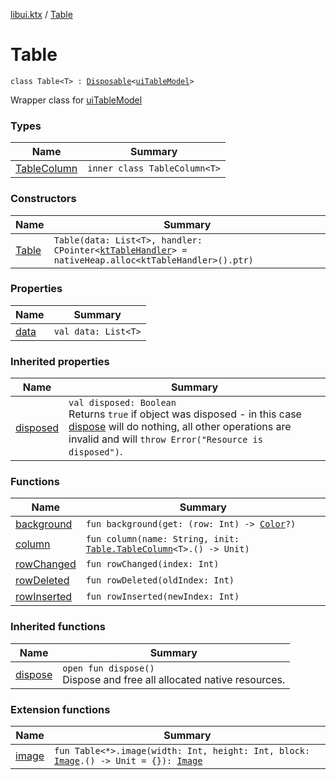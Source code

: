[libui.ktx](../README.md) / [Table](README.md)

# Table

`class Table<T> : `[`Disposable`](../-disposable/README.md)`<`[`uiTableModel`](../../libui/ui-table-model.md)`>`

Wrapper class for [uiTableModel](../../libui/ui-table-model.md)

### Types

| Name | Summary |
|---|---|
| [TableColumn](-table-column/README.md) | `inner class TableColumn<T>` |

### Constructors

| Name | Summary |
|---|---|
| [Table](-table.md) | `Table(data: List<T>, handler: CPointer<`[`ktTableHandler`](../../libui/kt-table-handler/README.md)`> = nativeHeap.alloc<ktTableHandler>().ptr)` |

### Properties

| Name | Summary |
|---|---|
| [data](data.md) | `val data: List<T>` |

### Inherited properties

| Name | Summary |
|---|---|
| [disposed](../-disposable/disposed.md) | `val disposed: Boolean`<br>Returns `true` if object was disposed - in this case [dispose](../-disposable/dispose.md) will do nothing, all other operations are invalid and will `throw Error("Resource is disposed")`. |

### Functions

| Name | Summary |
|---|---|
| [background](background.md) | `fun background(get: (row: Int) -> `[`Color`](../../libui.ktx.draw/-color/README.md)`?)` |
| [column](column.md) | `fun column(name: String, init: `[`Table.TableColumn`](-table-column/README.md)`<T>.() -> Unit)` |
| [rowChanged](row-changed.md) | `fun rowChanged(index: Int)` |
| [rowDeleted](row-deleted.md) | `fun rowDeleted(oldIndex: Int)` |
| [rowInserted](row-inserted.md) | `fun rowInserted(newIndex: Int)` |

### Inherited functions

| Name | Summary |
|---|---|
| [dispose](../-disposable/dispose.md) | `open fun dispose()`<br>Dispose and free all allocated native resources. |

### Extension functions

| Name | Summary |
|---|---|
| [image](../../libui.ktx.draw/image.md) | `fun Table<*>.image(width: Int, height: Int, block: `[`Image`](../../libui.ktx.draw/-image/README.md)`.() -> Unit = {}): `[`Image`](../../libui.ktx.draw/-image/README.md) |
